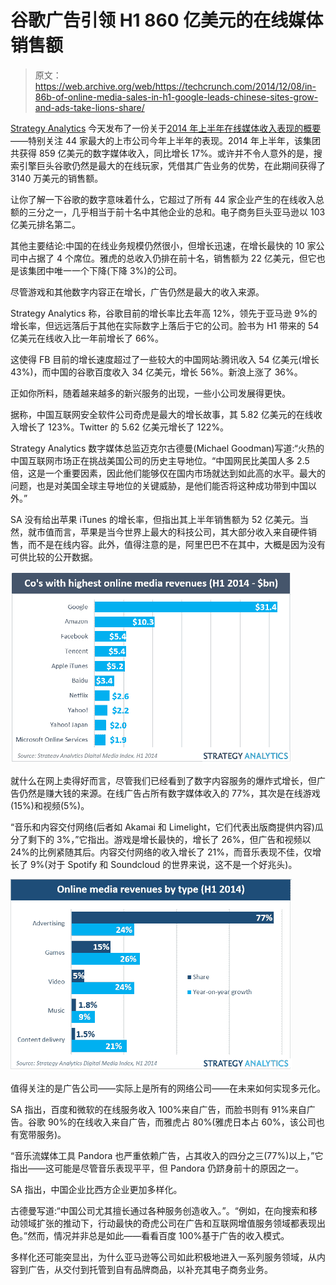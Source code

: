# 谷歌广告引领 H1 860 亿美元的在线媒体销售额 

> 原文：<https://web.archive.org/web/https://techcrunch.com/2014/12/08/in-86b-of-online-media-sales-in-h1-google-leads-chinese-sites-grow-and-ads-take-lions-share/>

[Strategy Analytics](https://web.archive.org/web/20221007032412/http://www.strategyanalytics.com/) 今天发布了一份关于[2014 年上半年在线媒体收入表现的概要](https://web.archive.org/web/20221007032412/http://www.strategyanalytics.com/default.aspx?mod=pressreleaseviewer&a0=5623)——特别关注 44 家最大的上市公司今年上半年的表现。2014 年上半年，该集团共获得 859 亿美元的数字媒体收入，同比增长 17%。或许并不令人意外的是，搜索引擎巨头谷歌仍然是最大的在线玩家，凭借其广告业务的优势，在此期间获得了 3140 万美元的销售额。

让你了解一下谷歌的数字意味着什么，它超过了所有 44 家企业产生的在线收入总额的三分之一，几乎相当于前十名中其他企业的总和。电子商务巨头亚马逊以 103 亿美元排名第二。

其他主要结论:中国的在线业务规模仍然很小，但增长迅速，在增长最快的 10 家公司中占据了 4 个席位。雅虎的总收入仍排在前十名，销售额为 22 亿美元，但它也是该集团中唯一一个下降(下降 3%)的公司。

尽管游戏和其他数字内容正在增长，广告仍然是最大的收入来源。

Strategy Analytics 称，谷歌目前的增长率比去年高 12%，领先于亚马逊 9%的增长率，但远远落后于其他在实际数字上落后于它的公司。脸书为 H1 带来的 54 亿美元在线收入比一年前增长了 66%。

这使得 FB 目前的增长速度超过了一些较大的中国网站:腾讯收入 54 亿美元(增长 43%)，而中国的谷歌百度收入 34 亿美元，增长 56%。新浪上涨了 36%。

正如你所料，随着越来越多的新兴服务的出现，一些小公司发展得更快。

据称，中国互联网安全软件公司奇虎是最大的增长故事，其 5.82 亿美元的在线收入增长了 123%。Twitter 的 5.62 亿美元增长了 122%。

Strategy Analytics 数字媒体总监迈克尔古德曼(Michael Goodman)写道:“火热的中国互联网市场正在挑战美国公司的历史主导地位。“中国网民比美国人多 2.5 倍，这是一个重要因素，因此他们能够仅在国内市场就达到如此高的水平。最大的问题，也是对美国全球主导地位的关键威胁，是他们能否将这种成功带到中国以外。”

SA 没有给出苹果 iTunes 的增长率，但指出其上半年销售额为 52 亿美元。当然，就市值而言，苹果是当今世界上最大的科技公司，其大部分收入来自硬件销售，而不是在线内容。此外，值得注意的是，阿里巴巴不在其中，大概是因为没有可供比较的公开数据。

![SA online media revs](img/7d1c924c72ce44d139789eae9eae2664.png)

就什么在网上卖得好而言，尽管我们已经看到了数字内容服务的爆炸式增长，但广告仍然是赚大钱的来源。在线广告占所有数字媒体收入的 77%，其次是在线游戏(15%)和视频(5%)。

“音乐和内容交付网络(后者如 Akamai 和 Limelight，它们代表出版商提供内容)瓜分了剩下的 3%，”它指出。游戏是增长最快的，增长了 26%，但广告和视频以 24%的比例紧随其后。内容交付网络的收入增长了 21%，而音乐表现不佳，仅增长了 9%(对于 Spotify 和 Soundcloud 的世界来说，这不是一个好兆头)。

![SA online media biz by type](img/f2f72c9ba1e04efa2e2e333a1dd9ac94.png)

值得关注的是广告公司——实际上是所有的网络公司——在未来如何实现多元化。

SA 指出，百度和微软的在线服务收入 100%来自广告，而脸书则有 91%来自广告。谷歌 90%的在线收入来自广告，而雅虎占 80%(雅虎日本占 60%，该公司也有宽带服务)。

“音乐流媒体工具 Pandora 也严重依赖广告，占其收入的四分之三(77%)以上，”它指出——这可能是尽管音乐表现平平，但 Pandora 仍跻身前十的原因之一。

SA 指出，中国企业比西方企业更加多样化。

古德曼写道:“中国公司尤其擅长通过各种服务创造收入。”。“例如，在向搜索和移动领域扩张的推动下，行动最快的奇虎公司在广告和互联网增值服务领域都表现出色。”然而，情况并非总是如此——看看百度 100%基于广告的收入模式。

多样化还可能突显出，为什么亚马逊等公司如此积极地进入一系列服务领域，从内容到广告，从交付到托管到自有品牌商品，以补充其电子商务业务。